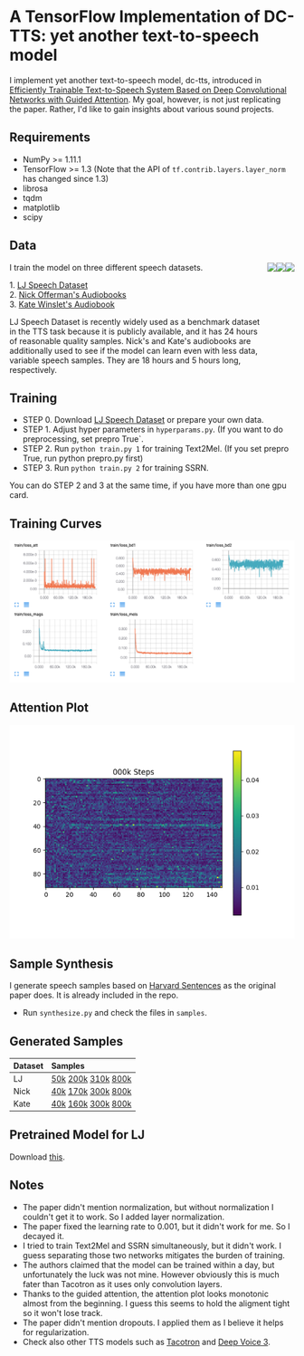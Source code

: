 # A TensorFlow Implementation of DC-TTS: yet another text-to-speech model

I implement yet another text-to-speech model, dc-tts, introduced in [Efficiently Trainable Text-to-Speech System Based on Deep Convolutional Networks with Guided Attention](https://arxiv.org/abs/1710.08969). My goal, however, is not just replicating the paper. Rather, I'd like to gain insights about various sound projects.

## Requirements
  * NumPy >= 1.11.1
  * TensorFlow >= 1.3 (Note that the API of `tf.contrib.layers.layer_norm` has changed since 1.3)
  * librosa
  * tqdm
  * matplotlib
  * scipy

## Data

<img src="https://upload.wikimedia.org/wikipedia/commons/thumb/9/9c/Kate_Winslet_March_18%2C_2014_%28headshot%29.jpg/890px-Kate_Winslet_March_18%2C_2014_%28headshot%29.jpg" height="200" align="right">
<img src="https://upload.wikimedia.org/wikipedia/commons/thumb/f/f6/Nick_Offerman_at_UMBC_%28cropped%29.jpg/440px-Nick_Offerman_at_UMBC_%28cropped%29.jpg" height="200" align="right">
<img src="https://image.shutterstock.com/z/stock-vector-lj-letters-four-colors-in-abstract-background-logo-design-identity-in-circle-alphabet-letter-418687846.jpg" height="200" align="right">

I train the model on three different speech datasets. <p> 1. [LJ Speech Dataset](https://keithito.com/LJ-Speech-Dataset/) <br/> 2. [Nick Offerman's Audiobooks](https://www.audible.com.au/search?searchNarrator=Nick+Offerman) <br/> 3. [Kate Winslet's Audiobook](https://www.audible.com.au/pd/Classics/Therese-Raquin-Audiobook/B00FF0SLW4/ref=a_search_c4_1_3_srTtl?qid=1516854754&sr=1-3)

LJ Speech Dataset is recently widely used as a benchmark dataset in the TTS task because it is publicly available, and it has 24 hours of reasonable quality samples.
Nick's and Kate's audiobooks are additionally used to see if the model can learn even with less data, variable speech samples. They are 18 hours and 5 hours long, respectively.


## Training
  * STEP 0. Download [LJ Speech Dataset](https://keithito.com/LJ-Speech-Dataset/) or prepare your own data.
  * STEP 1. Adjust hyper parameters in `hyperparams.py`. (If you want to do preprocessing, set prepro True`.
  * STEP 2. Run `python train.py 1` for training Text2Mel. (If you set prepro True, run python prepro.py first)
  * STEP 3. Run `python train.py 2` for training SSRN.

You can do STEP 2 and 3 at the same time, if you have more than one gpu card.

## Training Curves

<img src="fig/training_curves.png">

## Attention Plot
<img src="fig/attention.gif">

## Sample Synthesis
I generate speech samples based on [Harvard Sentences](http://www.cs.columbia.edu/~hgs/audio/harvard.html) as the original paper does. It is already included in the repo.

  * Run `synthesize.py` and check the files in `samples`.

## Generated Samples

| Dataset       | Samples |
| :----- |:-------------|
| LJ      | [50k](https://soundcloud.com/kyubyong-park/sets/dc_tts) [200k](https://soundcloud.com/kyubyong-park/sets/dc_tts_lj_200k) [310k](https://soundcloud.com/kyubyong-park/sets/dc_tts_lj_310k) [800k](https://soundcloud.com/kyubyong-park/sets/dc_tts_lj_800k)|
| Nick      | [40k](https://soundcloud.com/kyubyong-park/sets/dc_tts_nick_40k) [170k](https://soundcloud.com/kyubyong-park/sets/dc_tts_nick_170k) [300k](https://soundcloud.com/kyubyong-park/sets/dc_tts_nick_300k) [800k](https://soundcloud.com/kyubyong-park/sets/dc_tts_nick_800k)|
| Kate| [40k](https://soundcloud.com/kyubyong-park/sets/dc_tts_kate_40k) [160k](https://soundcloud.com/kyubyong-park/sets/dc_tts_kate_160k) [300k](https://soundcloud.com/kyubyong-park/sets/dc_tts_kate_300k) [800k](https://soundcloud.com/kyubyong-park/sets/dc_tts_kate_800k) |

## Pretrained Model for LJ

Download [this](https://www.dropbox.com/s/1oyipstjxh2n5wo/LJ_logdir.tar?dl=0).

## Notes

  * The paper didn't mention normalization, but without normalization I couldn't get it to work. So I added layer normalization.
  * The paper fixed the learning rate to 0.001, but it didn't work for me. So I decayed it.
  * I tried to train Text2Mel and SSRN simultaneously, but it didn't work. I guess separating those two networks mitigates the burden of training.
  * The authors claimed that the model can be trained within a day, but unfortunately the luck was not mine. However obviously this is much fater than Tacotron as it uses only convolution layers.
  * Thanks to the guided attention, the attention plot looks monotonic almost from the beginning. I guess this seems to hold the aligment tight so it won't lose track.
  * The paper didn't mention dropouts. I applied them as I believe it helps for regularization.
  * Check also other TTS models such as [Tacotron](https://github.com/kyubyong/tacotron) and [Deep Voice 3](https://github.com/kyubyong/deepvoice3).
  
